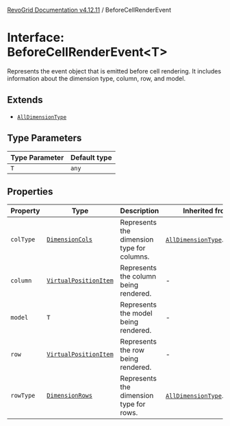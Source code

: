 [RevoGrid Documentation v4.12.11](README.md) / BeforeCellRenderEvent

# Interface: BeforeCellRenderEvent\<T\>

Represents the event object that is emitted before cell rendering.
It includes information about the dimension type, column, row, and model.

## Extends

- [`AllDimensionType`](Interface.AllDimensionType.md)

## Type Parameters

| Type Parameter | Default type |
| ------ | ------ |
| `T` | `any` |

## Properties

| Property | Type | Description | Inherited from | Defined in |
| ------ | ------ | ------ | ------ | ------ |
| `colType` | [`DimensionCols`](TypeAlias.DimensionCols.md) | Represents the dimension type for columns. | [`AllDimensionType`](Interface.AllDimensionType.md).`colType` | [src/types/interfaces.ts:769](https://github.com/revolist/revogrid/blob/6f8df4eb606fcbd6f32b575f3753800c08ad78f6/src/types/interfaces.ts#L769) |
| `column` | [`VirtualPositionItem`](Interface.VirtualPositionItem.md) | Represents the column being rendered. | - | [src/types/interfaces.ts:712](https://github.com/revolist/revogrid/blob/6f8df4eb606fcbd6f32b575f3753800c08ad78f6/src/types/interfaces.ts#L712) |
| `model` | `T` | Represents the model being rendered. | - | [src/types/interfaces.ts:722](https://github.com/revolist/revogrid/blob/6f8df4eb606fcbd6f32b575f3753800c08ad78f6/src/types/interfaces.ts#L722) |
| `row` | [`VirtualPositionItem`](Interface.VirtualPositionItem.md) | Represents the row being rendered. | - | [src/types/interfaces.ts:717](https://github.com/revolist/revogrid/blob/6f8df4eb606fcbd6f32b575f3753800c08ad78f6/src/types/interfaces.ts#L717) |
| `rowType` | [`DimensionRows`](TypeAlias.DimensionRows.md) | Represents the dimension type for rows. | [`AllDimensionType`](Interface.AllDimensionType.md).`rowType` | [src/types/interfaces.ts:764](https://github.com/revolist/revogrid/blob/6f8df4eb606fcbd6f32b575f3753800c08ad78f6/src/types/interfaces.ts#L764) |
